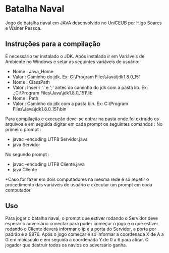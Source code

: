 # Batalha Naval
Jogo de batalha naval em JAVA desenvolvido no UniCEUB por Higo Soares e Walner Pessoa.

## Instruções para a compilação
É necessário ter instalado o JDK. Após instalado ir em Variáveis de Ambiente no Windows e setar as seguintes variáveis de usuário: 
- Nome : Java_Home
- Valor : Caminho do jdk. Ex: C:\Program Files\Java\jdk1.8.0_151
- Nome : ClassPath
- Valor : Inserir '.' e ';' antes do caminho do jdk com a pasta lib. Ex: .;C:\Program Files\Java\jdk1.8.0_151\lib
- Nome : Path
- Valor : Caminho do jdk com a pasta bin. Ex: C:\Program Files\Java\jdk1.8.0_151\bin

Para compilação e execução deve-se entrar na pasta onde foi extraído os arquivos e em seguida digitar em cada prompt os seguintes comandos :
No primeiro prompt :
- javac -encoding UTF8 Servidor.java
- java Servidor

No segundo prompt : 
- javac -encoding UTF8 Cliente.java
- java Cliente

*Caso for fazer em dois computadores na mesma rede é só repetir o procedimento das variáveis de usuário e executar um prompt em cada computador.

## Uso
Para jogar o batalha naval, o prompt que estiver rodando o Servidor deve esperar o adversário conectar para poder começar o jogo e o que estiver rodando o Cliente deverá informar o ip e a porta do Servidor, a porta por padrão é a 9876. Após o jogo começar é só informar a coordenada X de A a G em maiúsculo e em seguida a coordenada Y de 0 a 6 para atirar. O jogador que destruir todos os navios do adversário ganha.